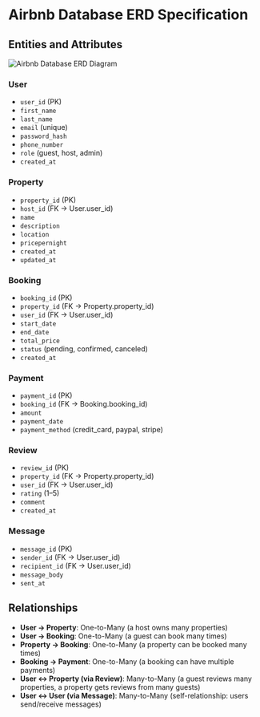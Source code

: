 # Airbnb Database ERD Specification

## Entities and Attributes
![Airbnb Database ERD Diagram](AirBNB.jpg)
### User
- `user_id` (PK)
- `first_name`
- `last_name`
- `email` (unique)
- `password_hash`
- `phone_number`
- `role` (guest, host, admin)
- `created_at`

### Property
- `property_id` (PK)
- `host_id` (FK → User.user_id)
- `name`
- `description`
- `location`
- `pricepernight`
- `created_at`
- `updated_at`

### Booking
- `booking_id` (PK)
- `property_id` (FK → Property.property_id)
- `user_id` (FK → User.user_id)
- `start_date`
- `end_date`
- `total_price`
- `status` (pending, confirmed, canceled)
- `created_at`

### Payment
- `payment_id` (PK)
- `booking_id` (FK → Booking.booking_id)
- `amount`
- `payment_date`
- `payment_method` (credit_card, paypal, stripe)

### Review
- `review_id` (PK)
- `property_id` (FK → Property.property_id)
- `user_id` (FK → User.user_id)
- `rating` (1–5)
- `comment`
- `created_at`

### Message
- `message_id` (PK)
- `sender_id` (FK → User.user_id)
- `recipient_id` (FK → User.user_id)
- `message_body`
- `sent_at`

## Relationships

- **User → Property**: One-to-Many (a host owns many properties)
- **User → Booking**: One-to-Many (a guest can book many times)
- **Property → Booking**: One-to-Many (a property can be booked many times)
- **Booking → Payment**: One-to-Many (a booking can have multiple payments)
- **User ↔ Property (via Review)**: Many-to-Many (a guest reviews many properties, a property gets reviews from many guests)
- **User ↔ User (via Message)**: Many-to-Many (self-relationship: users send/receive messages)

